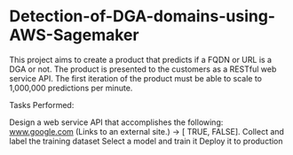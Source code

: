 # Detection-of-DGA-domains-using-AWS-Sagemaker

This project aims to create a product that predicts if a FQDN or URL is a DGA or not. The product is presented to the customers as a RESTful web service API. The first iteration of the product must be able to scale to 1,000,000 predictions per minute.

Tasks Performed:

Design a web service API that accomplishes the following: www.google.com (Links to an external site.) -> [ TRUE, FALSE].
Collect and label the training dataset
Select a model and train it
Deploy it to production
